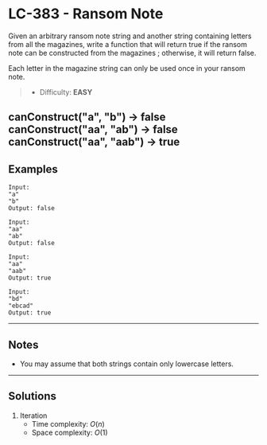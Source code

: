# LC-383 - Ransom Note

Given an arbitrary ransom note string and another string containing letters from all the magazines, write a function that will return true if the ransom note can be constructed from the magazines ; otherwise, it will return false.

Each letter in the magazine string can only be used once in your ransom note.

> * Difficulty: **EASY**


canConstruct("a", "b") -> false
canConstruct("aa", "ab") -> false
canConstruct("aa", "aab") -> true
---
## Examples

```
Input:
"a"
"b"
Output: false
```

```
Input:
"aa"
"ab"
Output: false
```

```
Input:
"aa"
"aab"
Output: true
```

```
Input:
"bd"
"ebcad"
Output: true
```

---
## Notes

* You may assume that both strings contain only lowercase letters.

---
## Solutions

1. Iteration
    * Time complexity: $O(n)$
    * Space complexity: $O(1)$